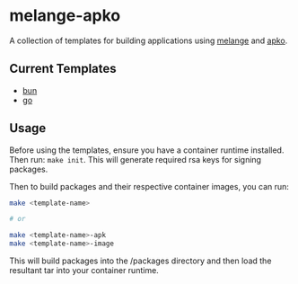 # melange-apko

A collection of templates for building applications using
[melange](https://github.com/chainguard-dev/melange) and
[apko](https://github.com/chainguard-dev/apko).

## Current Templates

- [bun](templates/bun)
- [go](templates/go)

## Usage

Before using the templates, ensure you have a container runtime installed. Then
run: `make init`. This will generate required rsa keys for signing packages.

Then to build packages and their respective container images, you can run:

```bash
make <template-name>

# or

make <template-name>-apk
make <template-name>-image
```

This will build packages into the /packages directory and then load the resultant
tar into your container runtime.
